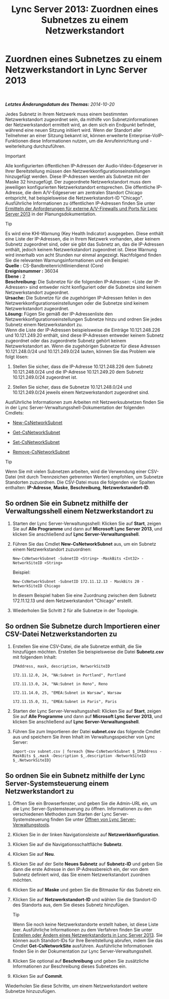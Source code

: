 ﻿---
title: 'Lync Server 2013: Zuordnen eines Subnetzes zu einem Netzwerkstandort'
TOCTitle: Zuordnen eines Subnetzes zu einem Netzwerkstandort
ms:assetid: aa69e3ac-542a-4ba1-9582-2e6bee29f633
ms:mtpsurl: https://technet.microsoft.com/de-de/library/Gg412804(v=OCS.15)
ms:contentKeyID: 49295043
ms.date: 05/19/2016
mtps_version: v=OCS.15
ms.translationtype: HT
---

# Zuordnen eines Subnetzes zu einem Netzwerkstandort in Lync Server 2013

 

_**Letztes Änderungsdatum des Themas:** 2014-10-20_

Jedes Subnetz in Ihrem Netzwerk muss einem bestimmten Netzwerkstandort zugeordnet sein, da mithilfe von Subnetzinformationen der Netzwerkstandort ermittelt wird, an dem sich ein Endpunkt befindet, während eine neuen Sitzung initiiert wird. Wenn der Standort aller Teilnehmer an einer Sitzung bekannt ist, können erweiterte Enterprise-VoIP-Funktionen diese Informationen nutzen, um die Anrufeinrichtung und -weiterleitung durchzuführen.


> [!IMPORTANT]
> Alle konfigurierten öffentlichen IP-Adressen der Audio-Video-Edgeserver in Ihrer Bereitstellung müssen den Netzwerkkonfigurationseinstellungen hinzugefügt werden. Diese IP-Adressen werden als Subnetze mit der Maske&nbsp;32 hinzugefügt. Der zugeordnete Netzwerkstandort muss dem jeweiligen konfigurierten Netzwerkstandort entsprechen. Die öffentliche IP-Adresse, die dem A/V-Edgeserver am zentralen Standort Chicago entspricht, hat beispielsweise die Netzwerkstandort-ID "Chicago". Ausführliche Informationen zu öffentlichen IP-Adressen finden Sie unter <A href="lync-server-2013-determine-external-a-v-firewall-and-port-requirements.md">Ermitteln der Anforderungen für externe A/V-Firewalls und Ports für Lync Server 2013</A> in der Planungsdokumentation.




> [!TIP]
> Es wird eine KHI-Warnung (Key Health Indicator) ausgegeben. Diese enthält eine Liste der IP-Adressen, die in Ihrem Netzwerk vorhanden, aber keinem Subnetz zugeordnet sind, oder sie gibt das Subnetz an, das die IP-Adressen enthält, jedoch keinem Netzwerkstandort zugeordnet ist. Diese Warnung wird innerhalb von acht&nbsp;Stunden nur einmal angezeigt. Nachfolgend finden Sie die relevanten Warnungsinformationen und ein Beispiel:<BR><STRONG>Quelle :</STRONG> CS-Bandbreitenrichtliniendienst (Core)<BR><STRONG>Ereignisnummer :</STRONG> 36034<BR><STRONG>Ebene :</STRONG> 2<BR><STRONG>Beschreibung:</STRONG> Die Subnetze für die folgenden IP-Adressen: &lt;Liste der IP-Adressen&gt; sind entweder nicht konfiguriert oder die Subnetze sind keinem Netzwerkstandort zugeordnet.<BR><STRONG>Ursache:</STRONG> Die Subnetze für die zugehörigen IP-Adressen fehlen in den Netzwerkkonfigurationseinstellungen oder die Subnetze sind keinem Netzwerkstandort zugeordnet.<BR><STRONG>Lösung:</STRONG> Fügen Sie gemäß der IP-Adressenliste den Netzwerkkonfigurationseinstellungen Subnetze hinzu und ordnen Sie jedes Subnetz einem Netzwerkstandort zu.<BR>Wenn die Liste der IP-Adressen beispielsweise die Einträge 10.121.248.226 und 10.121.249.20 enthält, sind diese IP-Adressen entweder keinem Subnetz zugeordnet oder das zugeordnete Subnetz gehört keinem Netzwerkstandort an. Wenn die zugehörigen Subnetze für diese Adressen 10.121.248.0/24 und 10.121.249.0/24 lauten, können Sie das Problem wie folgt lösen: 
> <OL>
> <LI>
> <P>Stellen Sie sicher, dass die IP-Adresse 10.121.248.226 dem Subnetz 10.121.248.0/24 und die IP-Adresse 10.121.249.20 dem Subnetz 10.121.249.0/24 zugeordnet ist.</P>
> <LI>
> <P>Stellen Sie sicher, dass die Subnetze 10.121.248.0/24 und 10.121.249.0/24 jeweils einem Netzwerkstandort zugeordnet sind.</P></LI></OL>



Ausführliche Informationen zum Arbeiten mit Netzwerksubnetzen finden Sie in der Lync Server-Verwaltungsshell-Dokumentation der folgenden Cmdlets:

  - [New-CsNetworkSubnet](https://docs.microsoft.com/en-us/powershell/module/skype/New-CsNetworkSubnet)

  - [Get-CsNetworkSubnet](get-csnetworksubnet.md)

  - [Set-CsNetworkSubnet](set-csnetworksubnet.md)

  - [Remove-CsNetworkSubnet](remove-csnetworksubnet.md)


> [!TIP]
> Wenn Sie mit vielen Subnetzen arbeiten, wird die Verwendung einer CSV-Datei (mit durch Trennzeichen getrennten Werten) empfohlen, um Subnetze Standorten zuzuordnen. Die CSV-Datei muss die folgenden vier Spalten enthalten: <STRONG>IP-Adresse</STRONG>, <STRONG>Maske</STRONG>, <STRONG>Beschreibung</STRONG>, <STRONG>Netzwerkstandort-ID</STRONG>.



## So ordnen Sie ein Subnetz mithilfe der Verwaltungsshell einem Netzwerkstandort zu

1.  Starten der Lync Server-Verwaltungsshell: Klicken Sie auf **Start**, zeigen Sie auf **Alle Programme** und dann auf **Microsoft Lync Server 2013**, und klicken Sie anschließend auf **Lync Server-Verwaltungsshell**.

2.  Führen Sie das Cmdlet **New-CsNetworkSubnet** aus, um ein Subnetz einem Netzwerkstandort zuzuordnen:
    
        New-CsNetworkSubnet -SubnetID <String> -MaskBits <Int32> -NetworkSiteID <String>
    
    Beispiel:
    
        New-CsNetworkSubnet -SubnetID 172.11.12.13 - MaskBits 20 -NetworkSiteID Chicago
    
    In diesem Beispiel haben Sie eine Zuordnung zwischen dem Subnetz 172.11.12.13 und dem Netzwerkstandort "Chicago" erstellt.

3.  Wiederholen Sie Schritt 2 für alle Subnetze in der Topologie.

## So ordnen Sie Subnetze durch Importieren einer CSV-Datei Netzwerkstandorten zu

1.  Erstellen Sie eine CSV-Datei, die alle Subnetze enthält, die Sie hinzufügen möchten. Erstellen Sie beispielsweise die Datei **Subnetz.csv** mit folgendem Inhalt:
    
    `IPAddress, mask, description, NetworkSiteID`
    
    `172.11.12.0, 24, "NA:Subnet in Portland", Portland`
    
    `172.11.13.0, 24, "NA:Subnet in Reno", Reno`
    
    `172.11.14.0, 25, "EMEA:Subnet in Warsaw", Warsaw`
    
    `172.11.15.0, 31, "EMEA:Subnet in Paris", Paris`

2.  Starten der Lync Server-Verwaltungsshell: Klicken Sie auf **Start**, zeigen Sie auf **Alle Programme** und dann auf **Microsoft Lync Server 2013**, und klicken Sie anschließend auf **Lync Server-Verwaltungsshell**.

3.  Führen Sie zum Importieren der Datei **subnet.csv** das folgende Cmdlet aus und speichern Sie ihren Inhalt im Verwaltungsspeicher von Lync Server:
    
        import-csv subnet.csv | foreach {New-CsNetworkSubnet $_IPAddress -MaskBits $_.mask -Description $_.description -NetworkSiteID $_.NetworkSiteID}

## So ordnen Sie ein Subnetz mithilfe der Lync Server-Systemsteuerung einem Netzwerkstandort zu

1.  Öffnen Sie ein Browserfenster, und geben Sie die Admin-URL ein, um die Lync Server-Systemsteuerung zu öffnen. Informationen zu den verschiedenen Methoden zum Starten der Lync Server-Systemsteuerung finden Sie unter [Öffnen von Lync Server-Verwaltungstools](lync-server-2013-open-lync-server-administrative-tools.md).

2.  Klicken Sie in der linken Navigationsleiste auf **Netzwerkkonfiguration**.

3.  Klicken Sie auf die Navigationsschaltfläche **Subnetz**.

4.  Klicken Sie auf **Neu**.

5.  Klicken Sie auf der Seite **Neues Subnetz** auf **Subnetz-ID** und geben Sie dann die erste Adresse in den IP-Adressbereich ein, der von dem Subnetz definiert wird, das Sie einem Netzwerkstandort zuordnen möchten.

6.  Klicken Sie auf **Maske** und geben Sie die Bitmaske für das Subnetz ein.

7.  Klicken Sie auf **Netzwerkstandort-ID** und wählen Sie die Standort-ID des Standorts aus, dem Sie dieses Subnetz hinzufügen.
    

    > [!TIP]
    > Wenn Sie noch keine Netzwerkstandorte erstellt haben, ist diese Liste leer. Ausführliche Informationen zu dem Verfahren finden Sie unter <A href="lync-server-2013-create-or-modify-a-network-site.md">Erstellen oder Ändern eines Netzwerkstandorts in Lync Server 2013</A>. Sie können auch Standort-IDs für Ihre Bereitstellung abrufen, indem Sie das Cmdlet <STRONG>Get-CsNetworkSite</STRONG> ausführen. Ausführliche Informationen finden Sie in der Dokumentation zur Lync Server-Verwaltungsshell.



8.  Klicken Sie optional auf **Beschreibung** und geben Sie zusätzliche Informationen zur Beschreibung dieses Subnetzes ein.

9.  Klicken Sie auf **Commit**.

Wiederholen Sie diese Schritte, um einem Netzwerkstandort weitere Subnetze hinzuzufügen.

